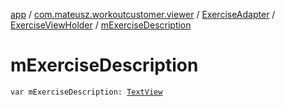 [app](../../../index.md) / [com.mateusz.workoutcustomer.viewer](../../index.md) / [ExerciseAdapter](../index.md) / [ExerciseViewHolder](index.md) / [mExerciseDescription](./m-exercise-description.md)

# mExerciseDescription

`var mExerciseDescription: `[`TextView`](https://developer.android.com/reference/android/widget/TextView.html)